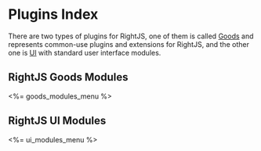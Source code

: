 # Plugins Index

There are two types of plugins for RightJS, one of them is called [Goods](/goods)
and represents common-use plugins and extensions for RightJS, and the other one is
[UI](/ui) with standard user interface modules.

## RightJS Goods Modules
<%= goods_modules_menu %>

## RightJS UI Modules
<%= ui_modules_menu %>